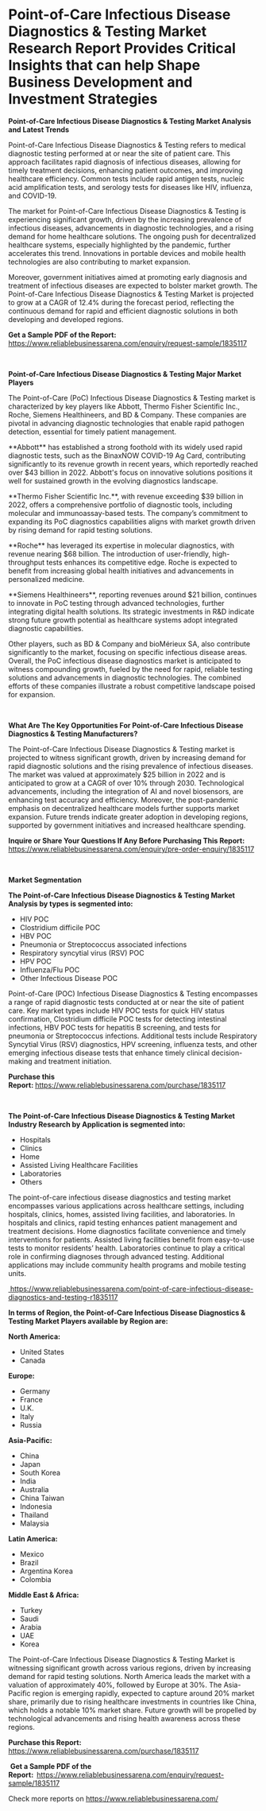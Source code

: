 <p><h1>Point-of-Care Infectious Disease Diagnostics & Testing Market Research Report Provides Critical Insights that can help Shape Business Development and Investment Strategies</h1></p><p><strong>Point-of-Care Infectious Disease Diagnostics & Testing Market Analysis and Latest Trends</strong></p>
<p><p>Point-of-Care Infectious Disease Diagnostics & Testing refers to medical diagnostic testing performed at or near the site of patient care. This approach facilitates rapid diagnosis of infectious diseases, allowing for timely treatment decisions, enhancing patient outcomes, and improving healthcare efficiency. Common tests include rapid antigen tests, nucleic acid amplification tests, and serology tests for diseases like HIV, influenza, and COVID-19.</p><p>The market for Point-of-Care Infectious Disease Diagnostics & Testing is experiencing significant growth, driven by the increasing prevalence of infectious diseases, advancements in diagnostic technologies, and a rising demand for home healthcare solutions. The ongoing push for decentralized healthcare systems, especially highlighted by the pandemic, further accelerates this trend. Innovations in portable devices and mobile health technologies are also contributing to market expansion.</p><p>Moreover, government initiatives aimed at promoting early diagnosis and treatment of infectious diseases are expected to bolster market growth. The Point-of-Care Infectious Disease Diagnostics & Testing Market is projected to grow at a CAGR of 12.4% during the forecast period, reflecting the continuous demand for rapid and efficient diagnostic solutions in both developing and developed regions.</p></p>
<p><strong>Get a Sample PDF of the Report:&nbsp;</strong> <a href="https://www.reliablebusinessarena.com/enquiry/request-sample/1835117?utm_campaign=3495&utm_medium=2&utm_source=Github&utm_content=ia&utm_term=26032025&utm_id=point-of-care-infectious-disease-diagnostics-testing">https://www.reliablebusinessarena.com/enquiry/request-sample/1835117</a></p>
<p>&nbsp;</p>
<p><strong>Point-of-Care Infectious Disease Diagnostics & Testing Major Market Players</strong></p>
<p><p>The Point-of-Care (PoC) Infectious Disease Diagnostics & Testing market is characterized by key players like Abbott, Thermo Fisher Scientific Inc., Roche, Siemens Healthineers, and BD & Company. These companies are pivotal in advancing diagnostic technologies that enable rapid pathogen detection, essential for timely patient management.</p><p>**Abbott** has established a strong foothold with its widely used rapid diagnostic tests, such as the BinaxNOW COVID-19 Ag Card, contributing significantly to its revenue growth in recent years, which reportedly reached over $43 billion in 2022. Abbott's focus on innovative solutions positions it well for sustained growth in the evolving diagnostics landscape.</p><p>**Thermo Fisher Scientific Inc.**, with revenue exceeding $39 billion in 2022, offers a comprehensive portfolio of diagnostic tools, including molecular and immunoassay-based tests. The company’s commitment to expanding its PoC diagnostics capabilities aligns with market growth driven by rising demand for rapid testing solutions.</p><p>**Roche** has leveraged its expertise in molecular diagnostics, with revenue nearing $68 billion. The introduction of user-friendly, high-throughput tests enhances its competitive edge. Roche is expected to benefit from increasing global health initiatives and advancements in personalized medicine.</p><p>**Siemens Healthineers**, reporting revenues around $21 billion, continues to innovate in PoC testing through advanced technologies, further integrating digital health solutions. Its strategic investments in R&D indicate strong future growth potential as healthcare systems adopt integrated diagnostic capabilities.</p><p>Other players, such as BD & Company and bioMérieux SA, also contribute significantly to the market, focusing on specific infectious disease areas. Overall, the PoC infectious disease diagnostics market is anticipated to witness compounding growth, fueled by the need for rapid, reliable testing solutions and advancements in diagnostic technologies. The combined efforts of these companies illustrate a robust competitive landscape poised for expansion.</p></p>
<p>&nbsp;</p>
<p><strong>What Are The Key Opportunities For Point-of-Care Infectious Disease Diagnostics & Testing Manufacturers?</strong></p>
<p><p>The Point-of-Care Infectious Disease Diagnostics & Testing market is projected to witness significant growth, driven by increasing demand for rapid diagnostic solutions and the rising prevalence of infectious diseases. The market was valued at approximately $25 billion in 2022 and is anticipated to grow at a CAGR of over 10% through 2030. Technological advancements, including the integration of AI and novel biosensors, are enhancing test accuracy and efficiency. Moreover, the post-pandemic emphasis on decentralized healthcare models further supports market expansion. Future trends indicate greater adoption in developing regions, supported by government initiatives and increased healthcare spending.</p></p>
<p><strong>Inquire or Share Your Questions If Any Before Purchasing This Report:</strong> <a href="https://www.reliablebusinessarena.com/enquiry/pre-order-enquiry/1835117?utm_campaign=3495&utm_medium=2&utm_source=Github&utm_content=ia&utm_term=26032025&utm_id=point-of-care-infectious-disease-diagnostics-testing">https://www.reliablebusinessarena.com/enquiry/pre-order-enquiry/1835117</a></p>
<p>&nbsp;</p>
<p><strong>Market Segmentation</strong></p>
<p><strong>The Point-of-Care Infectious Disease Diagnostics & Testing Market Analysis by types is segmented into:</strong></p>
<p><ul><li>HIV POC</li><li>Clostridium difficile POC</li><li>HBV POC</li><li>Pneumonia or Streptococcus associated infections</li><li>Respiratory syncytial virus (RSV) POC</li><li>HPV POC</li><li>Influenza/Flu POC</li><li>Other Infectious Disease POC</li></ul></p>
<p><p>Point-of-Care (POC) Infectious Disease Diagnostics & Testing encompasses a range of rapid diagnostic tests conducted at or near the site of patient care. Key market types include HIV POC tests for quick HIV status confirmation, Clostridium difficile POC tests for detecting intestinal infections, HBV POC tests for hepatitis B screening, and tests for pneumonia or Streptococcus infections. Additional tests include Respiratory Syncytial Virus (RSV) diagnostics, HPV screening, influenza tests, and other emerging infectious disease tests that enhance timely clinical decision-making and treatment initiation.</p></p>
<p><strong>Purchase this Report:&nbsp;</strong><a href="https://www.reliablebusinessarena.com/purchase/1835117?utm_campaign=3495&utm_medium=2&utm_source=Github&utm_content=ia&utm_term=26032025&utm_id=point-of-care-infectious-disease-diagnostics-testing">https://www.reliablebusinessarena.com/purchase/1835117</a></p>
<p>&nbsp;</p>
<p><strong>The Point-of-Care Infectious Disease Diagnostics & Testing Market Industry Research by Application is segmented into:</strong></p>
<p><ul><li>Hospitals</li><li>Clinics</li><li>Home</li><li>Assisted Living Healthcare Facilities</li><li>Laboratories</li><li>Others</li></ul></p>
<p><p>The point-of-care infectious disease diagnostics and testing market encompasses various applications across healthcare settings, including hospitals, clinics, homes, assisted living facilities, and laboratories. In hospitals and clinics, rapid testing enhances patient management and treatment decisions. Home diagnostics facilitate convenience and timely interventions for patients. Assisted living facilities benefit from easy-to-use tests to monitor residents’ health. Laboratories continue to play a critical role in confirming diagnoses through advanced testing. Additional applications may include community health programs and mobile testing units.</p></p>
<p><a href="https://www.reliablebusinessarena.com/point-of-care-infectious-disease-diagnostics-and-testing-r1835117?utm_campaign=3495&utm_medium=2&utm_source=Github&utm_content=ia&utm_term=26032025&utm_id=point-of-care-infectious-disease-diagnostics-testing">&nbsp;https://www.reliablebusinessarena.com/point-of-care-infectious-disease-diagnostics-and-testing-r1835117</a></p>
<p><strong>In terms of Region, the Point-of-Care Infectious Disease Diagnostics & Testing Market Players available by Region are:</strong></p>
<p>
    <p> <strong> North America: </strong>
        <ul>
            <li>United States</li>
            <li>Canada</li>
        </ul>
        </p> 
    <p> <strong> Europe: </strong>
        <ul>
            <li>Germany</li>
            <li>France</li>
            <li>U.K.</li>
            <li>Italy</li>
            <li>Russia</li>
        </ul>
        </p> 
    <p> <strong> Asia-Pacific: </strong>
        <ul>
            <li>China</li>
            <li>Japan</li>
            <li>South Korea</li>
            <li>India</li>
            <li>Australia</li>
            <li>China Taiwan</li>
            <li>Indonesia</li>
            <li>Thailand</li>
            <li>Malaysia</li>
        </ul>
        </p> 
    <p> <strong> Latin America: </strong>
        <ul>
            <li>Mexico</li>
            <li>Brazil</li>
            <li>Argentina Korea</li>
            <li>Colombia</li>
        </ul>
        </p> 
    <p> <strong> Middle East & Africa: </strong>
        <ul>
            <li>Turkey</li>
            <li>Saudi</li>
            <li>Arabia</li>
            <li>UAE</li>
            <li>Korea</li>
        </ul>
    </p>
    </p>
<p><p>The Point-of-Care Infectious Disease Diagnostics & Testing Market is witnessing significant growth across various regions, driven by increasing demand for rapid testing solutions. North America leads the market with a valuation of approximately 40%, followed by Europe at 30%. The Asia-Pacific region is emerging rapidly, expected to capture around 20% market share, primarily due to rising healthcare investments in countries like China, which holds a notable 10% market share. Future growth will be propelled by technological advancements and rising health awareness across these regions.</p></p>
<p><strong>Purchase this Report: </strong><a href="https://www.reliablebusinessarena.com/purchase/1835117?utm_campaign=3495&utm_medium=2&utm_source=Github&utm_content=ia&utm_term=26032025&utm_id=point-of-care-infectious-disease-diagnostics-testing">https://www.reliablebusinessarena.com/purchase/1835117</a></p>
<p>&nbsp;<strong>Get a Sample PDF of the Report:&nbsp;&nbsp;</strong><a href="https://www.reliablebusinessarena.com/enquiry/request-sample/1835117?utm_campaign=3495&utm_medium=2&utm_source=Github&utm_content=ia&utm_term=26032025&utm_id=point-of-care-infectious-disease-diagnostics-testing">https://www.reliablebusinessarena.com/enquiry/request-sample/1835117</a></p>
<p><strong></strong></p>
<p>Check more reports on <a href="https://www.reliablebusinessarena.com/?utm_campaign=3495&utm_medium=2&utm_source=Github&utm_content=ia&utm_term=26032025&utm_id=point-of-care-infectious-disease-diagnostics-testing">https://www.reliablebusinessarena.com/</a></p>